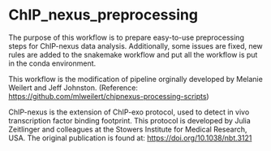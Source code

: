 # ChIP_nexus_preprocessing

The purpose of this workflow is to prepare easy-to-use preprocessing steps for ChIP-nexus data analysis. Additionally, some issues are fixed, new rules are added to the snakemake workflow and put all the workflow is put in the conda environment.

This workflow is the modification of pipeline orginally developed by Melanie Weilert and Jeff Johnston. (Reference: https://github.com/mlweilert/chipnexus-processing-scripts)

ChIP-nexus is the extension of ChIP-exo protocol, used to detect in vivo transcription factor binding footprint. This protocol is developed by Julia Zeitlinger and colleagues at the
Stowers Institute for Medical Research, USA. The original publication is found at: https://doi.org/10.1038/nbt.3121
